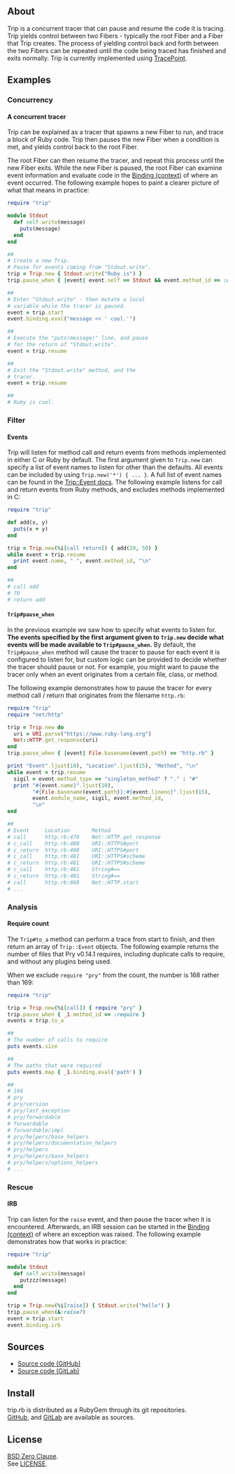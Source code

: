 ## About

Trip is a concurrent tracer that can pause and resume the code
it is tracing. Trip yields control between two Fibers - typically
the root Fiber and a Fiber that Trip creates. The process of yielding
control back and forth between the two Fibers can be repeated until the
code being traced has finished and exits normally. Trip is currently implemented
using [TracePoint](https://www.rubydoc.info/gems/tracepoint/TracePoint).

## Examples

### Concurrency

#### A concurrent tracer

Trip can be explained as a tracer that spawns a new Fiber to run, and trace
a block of Ruby code. Trip then pauses the new Fiber when a condition is met,
and yields control back to the root Fiber.

The root Fiber can then resume the tracer, and repeat this process until the
new Fiber exits. While the new Fiber is paused, the root Fiber can examine
event information and evaluate code in the
[Binding (context)](https://rubydoc.info/stdlib/core/Binding)
of where an event occurred. The following example hopes to paint a clearer picture
of what that means in practice:

```ruby
require "trip"

module Stdout
  def self.write(message)
    puts(message)
  end
end

##
# Create a new Trip.
# Pause for events coming from "Stdout.write".
trip = Trip.new { Stdout.write("Ruby is") }
trip.pause_when { |event| event.self == Stdout && event.method_id == :write }

##
# Enter "Stdout.write" - then mutate a local
# variable while the tracer is paused.
event = trip.start
event.binding.eval("message << ' cool.'")

##
# Execute the "puts(message)" line, and pause
# for the return of "Stdout.write".
event = trip.resume

##
# Exit the "Stdout.write" method, and the
# tracer.
event = trip.resume

##
# Ruby is cool.
```

### Filter

#### Events

Trip will listen for method call and return events from methods
implemented in either C or Ruby by default. The first argument given
to `Trip.new` can specify a list of event names to listen for other than
the defaults. All events can be included by using `Trip.new('*') { ... }`.
A full list of event names can be found in the
[Trip::Event docs](https://0x1eef.github.io/x/trip.rb/Trip/Event.html).
The following example listens for call and return events from Ruby methods,
and excludes methods implemented in C:

```ruby
require "trip"

def add(x, y)
  puts(x + y)
end

trip = Trip.new(%i[call return]) { add(20, 50) }
while event = trip.resume
  print event.name, " ", event.method_id, "\n"
end

##
# call add
# 70
# return add
```

#### `Trip#pause_when`

In the previous example we saw how to specify what events to listen
for. **The events specified by the first argument given to `Trip.new`
decide what events will be made available to `Trip#pause_when`.**
By default, the `Trip#pause_when` method will cause the tracer to pause
for each event it is configured to listen for, but custom logic can be
provided to decide whether the tracer should pause or not. For example,
you might want to pause the tracer only when an event originates from
a certain file, class, or method.

The following example demonstrates how to pause the tracer for every
method call / return that originates from the filename `http.rb`:

```ruby
require "trip"
require "net/http"

trip = Trip.new do
  uri = URI.parse("https://www.ruby-lang.org")
  Net::HTTP.get_response(uri)
end
trip.pause_when { |event| File.basename(event.path) == "http.rb" }

print "Event".ljust(10), "Location".ljust(15), "Method", "\n"
while event = trip.resume
  sigil = event.method_type == "singleton_method" ? "." : "#"
  print "#{event.name}".ljust(10),
        "#{File.basename(event.path)}:#{event.lineno}".ljust(15),
        event.module_name, sigil, event.method_id,
        "\n"
end

##
# Event     Location       Method
# call      http.rb:470    Net::HTTP.get_response
# c_call    http.rb:480    URI::HTTPS#port
# c_return  http.rb:480    URI::HTTPS#port
# c_call    http.rb:481    URI::HTTPS#scheme
# c_return  http.rb:481    URI::HTTPS#scheme
# c_call    http.rb:481    String#==
# c_return  http.rb:481    String#==
# call      http.rb:668    Net::HTTP.start
# ...
```

### Analysis

#### Require count

The `Trip#to_a` method can perform a trace from start to finish,
and then return an array of `Trip::Event` objects. The following
example returns the number of files that Pry v0.14.1 requires,
including duplicate calls to require, and without any plugins
being used.

When we exclude `require "pry"` from the count, the number is 168
rather than 169:

```ruby
require "trip"

trip = Trip.new(%i[call]) { require "pry" }
trip.pause_when { _1.method_id == :require }
events = trip.to_a

##
# The number of calls to require
puts events.size

##
# The paths that were required
puts events.map { _1.binding.eval('path') }

##
# 166
# pry
# pry/version
# pry/last_exception
# pry/forwardable
# forwardable
# forwardable/impl
# pry/helpers/base_helpers
# pry/helpers/documentation_helpers
# pry/helpers
# pry/helpers/base_helpers
# pry/helpers/options_helpers
# ...
```

### Rescue

#### IRB

Trip can listen for the `raise` event, and then pause the tracer when
it is encountered. Afterwards, an IRB session can be started in the
[Binding (context)](https://rubydoc.info/stdlib/core/Binding)
of where an exception was raised. The following example demonstrates
how that works in practice:

```ruby
require "trip"

module Stdout
  def self.write(message)
    putzzz(message)
  end
end

trip = Trip.new(%i[raise]) { Stdout.write("hello") }
trip.pause_when(&:raise?)
event = trip.start
event.binding.irb
```

## Sources

* [Source code (GitHub)](https://github.com/0x1eef/trip.rb#readme)
* [Source code (GitLab)](https://gitlab.com/0x1eef/trip.rb#about)

## Install

trip.rb is distributed as a RubyGem through its git repositories. <br>
[GitHub](https://github.com/0x1eef/trip.rb),
and
[GitLab](https://gitlab.com/0x1eef/trip.rb)
are available as sources.

## <a id='license'>License</a>

[BSD Zero Clause](https://choosealicense.com/licenses/0bsd/).
<br>
See [LICENSE](./LICENSE).
